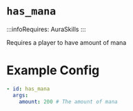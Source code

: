 # `has_mana`
:::infoRequires:
AuraSkills
:::

Requires a player to have amount of mana
# Example Config
```yaml
- id: has_mana
  args:
    amount: 200 # The amount of mana
```
